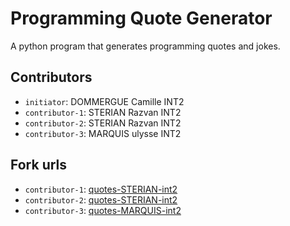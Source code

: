 # Programming Quote Generator

A python program that generates programming quotes and jokes.

## Contributors
- `initiator`: DOMMERGUE Camille INT2
- `contributor-1`: STERIAN Razvan INT2
- `contributor-2`: STERIAN Razvan INT2
- `contributor-3`: MARQUIS ulysse INT2


## Fork urls
- `contributor-1`: [quotes-STERIAN-int2](https://github.com/Razvan2018/quote-DOMMERGUE-INT2)
- `contributor-2`: [quotes-STERIAN-int2](https://github.com/Razvan2018/quote-DOMMERGUE-INT2)
- `contributor-3`: [quotes-MARQUIS-int2]()
